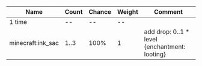 | Name              | Count | Chance | Weight | Comment                                       |
| ----------------- | ----- | ------ | ------ | --------------------------------------------- |
| 1 time            |    -- |     -- |     -- |                                               |
| minecraft:ink_sac |  1..3 |   100% |      1 | add drop: 0..1 * level {enchantment: looting} |
